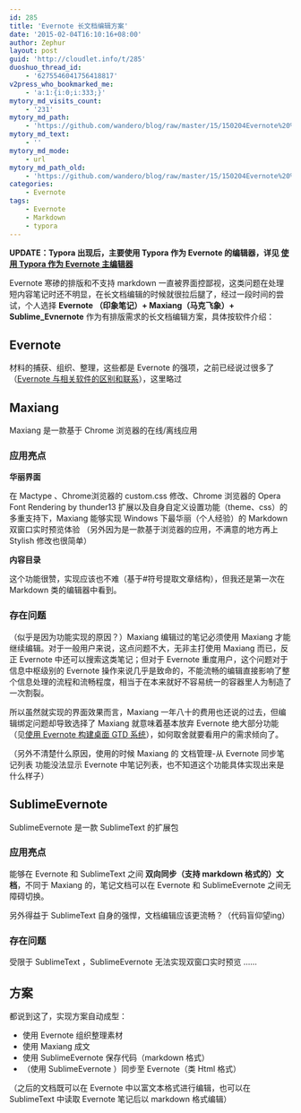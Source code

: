 ```yaml
---
id: 285
title: 'Evernote 长文档编辑方案'
date: '2015-02-04T16:10:16+08:00'
author: Zephur
layout: post
guid: 'http://cloudlet.info/t/285'
duoshuo_thread_id:
    - '6275546041756418817'
v2press_who_bookmarked_me:
    - 'a:1:{i:0;i:333;}'
mytory_md_visits_count:
    - '231'
mytory_md_path:
    - 'https://github.com/wandero/blog/raw/master/15/150204Evernote%20%E9%95%BF%E6%96%87%E6%A1%A3%E7%BC%96%E8%BE%91%E6%96%B9%E6%A1%88.md'
mytory_md_text:
    - ''
mytory_md_mode:
    - url
mytory_md_path_old:
    - 'https://github.com/wandero/blog/raw/master/15/150204Evernote%20%E9%95%BF%E6%96%87%E6%A1%A3%E7%BC%96%E8%BE%91%E6%96%B9%E6%A1%88.md'
categories:
    - Evernote
tags:
    - Evernote
    - Markdown
    - typora
---
```


**UPDATE：Typora 出现后，主要使用 Typora 作为 Evernote 的编辑器，详见 [使用 Typora 作为 Evernote 主编辑器](http://cloudlet.info/t/384)**

Evernote 寒碜的排版和不支持 markdown 一直被界面控鄙视，这类问题在处理短内容笔记时还不明显，在长文档编辑的时候就很拉后腿了，经过一段时间的尝试，个人选择 **Evernote （印象笔记）+ Maxiang（马克飞象）+ Sublime\_Evnernote** 作为有排版需求的长文档编辑方案，具体按软件介绍：

<!-- more -->

## Evernote

材料的捕获、组织、整理，这些都是 Evernote 的强项，之前已经说过很多了（[Evernote 与相关软件的区别和联系](http://cloudlet.info/t/277)），这里略过

## Maxiang

Maxiang 是一款基于 Chrome 浏览器的在线/离线应用

### 应用亮点

**华丽界面**

在 Mactype 、Chrome浏览器的 custom.css 修改、Chrome 浏览器的 Opera Font Rendering by thunder13 扩展以及自身自定义设置功能（theme、css）的多重支持下，Maxiang 能够实现 Windows 下最华丽（个人经验）的 Markdown 双窗口实时预览体验 （另外因为是一款基于浏览器的应用，不满意的地方再上 Stylish 修改也很简单）

**内容目录**

这个功能很赞，实现应该也不难（基于#符号提取文章结构），但我还是第一次在 Markdown 类的编辑器中看到。

### 存在问题

（似乎是因为功能实现的原因？）Maxiang 编辑过的笔记必须使用 Maxiang 才能继续编辑。对于一般用户来说，这点问题不大，无非主打使用 Maxiang 而已，反正 Evernote 中还可以搜索这类笔记；但对于 Evernote 重度用户，这个问题对于信息中枢级别的 Evernote 操作来说几乎是致命的，不能流畅的编辑直接影响了整个信息处理的流程和流畅程度，相当于在本来就好不容易统一的容器里人为制造了一次割裂。

所以虽然就实现的界面效果而言，Maxiang 一年八十的费用也还说的过去，但编辑绑定问题却导致选择了 Maxiang 就意味着基本放弃 Evernote 绝大部分功能（见[使用 Evernote 构建桌面 GTD 系统](http://cloudlet.info/t/284)），如何取舍就要看用户的需求倾向了。

（另外不清楚什么原因，使用的时候 Maxiang 的 文档管理-从 Evernote 同步笔记列表 功能没法显示 Evernote 中笔记列表，也不知道这个功能具体实现出来是什么样子）

## SublimeEvernote

SublimeEvernote 是一款 SublimeText 的扩展包

### 应用亮点

能够在 Evernote 和 SublimeText 之间 **双向同步（支持 markdown 格式的）文档**，不同于 Maxiang 的，笔记文档可以在 Evernote 和 SublimeEvernote 之间无障碍切换。

另外得益于 SublimeText 自身的强悍，文档编辑应该更流畅？（代码盲仰望ing）

### 存在问题

受限于 SublimeText ，SublimeEvernote 无法实现双窗口实时预览 ……

## 方案

都说到这了，实现方案自动成型：

- 使用 Evernote 组织整理素材
- 使用 Maxiang 成文
- 使用 SublimeEvernote 保存代码（markdown 格式）
- （使用 SublimeEvernote ）同步至 Evernote（类 Html 格式）

（之后的文档既可以在 Evernote 中以富文本格式进行编辑，也可以在 SublimeText 中读取 Evernote 笔记后以 markdown 格式编辑）